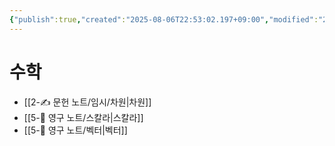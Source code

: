 ```yaml
---
{"publish":true,"created":"2025-08-06T22:53:02.197+09:00","modified":"2025-08-06T22:53:05.912+09:00","cssclasses":""}
---
```


# 수학
- [[2-✍️ 문헌 노트/임시/차원\|차원]]
- [[5-💎 영구 노트/스칼라\|스칼라]]
- [[5-💎 영구 노트/벡터\|벡터]]
